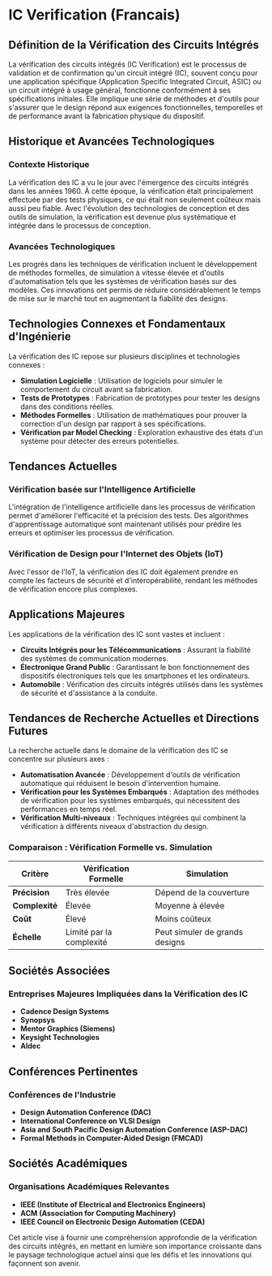 # IC Verification (Francais)

## Définition de la Vérification des Circuits Intégrés

La vérification des circuits intégrés (IC Verification) est le processus de validation et de confirmation qu'un circuit intégré (IC), souvent conçu pour une application spécifique (Application Specific Integrated Circuit, ASIC) ou un circuit intégré à usage général, fonctionne conformément à ses spécifications initiales. Elle implique une série de méthodes et d'outils pour s'assurer que le design répond aux exigences fonctionnelles, temporelles et de performance avant la fabrication physique du dispositif.

## Historique et Avancées Technologiques

### Contexte Historique

La vérification des IC a vu le jour avec l'émergence des circuits intégrés dans les années 1960. À cette époque, la vérification était principalement effectuée par des tests physiques, ce qui était non seulement coûteux mais aussi peu fiable. Avec l'évolution des technologies de conception et des outils de simulation, la vérification est devenue plus systématique et intégrée dans le processus de conception.

### Avancées Technologiques

Les progrès dans les techniques de vérification incluent le développement de méthodes formelles, de simulation à vitesse élevée et d'outils d'automatisation tels que les systèmes de vérification basés sur des modèles. Ces innovations ont permis de réduire considérablement le temps de mise sur le marché tout en augmentant la fiabilité des designs.

## Technologies Connexes et Fondamentaux d'Ingénierie

La vérification des IC repose sur plusieurs disciplines et technologies connexes :

- **Simulation Logicielle** : Utilisation de logiciels pour simuler le comportement du circuit avant sa fabrication.
- **Tests de Prototypes** : Fabrication de prototypes pour tester les designs dans des conditions réelles.
- **Méthodes Formelles** : Utilisation de mathématiques pour prouver la correction d'un design par rapport à ses spécifications.
- **Vérification par Model Checking** : Exploration exhaustive des états d'un système pour détecter des erreurs potentielles.

## Tendances Actuelles

### Vérification basée sur l'Intelligence Artificielle

L'intégration de l'intelligence artificielle dans les processus de vérification permet d'améliorer l'efficacité et la précision des tests. Des algorithmes d'apprentissage automatique sont maintenant utilisés pour prédire les erreurs et optimiser les processus de vérification.

### Vérification de Design pour l'Internet des Objets (IoT)

Avec l'essor de l'IoT, la vérification des IC doit également prendre en compte les facteurs de sécurité et d'interopérabilité, rendant les méthodes de vérification encore plus complexes.

## Applications Majeures

Les applications de la vérification des IC sont vastes et incluent :

- **Circuits Intégrés pour les Télécommunications** : Assurant la fiabilité des systèmes de communication modernes.
- **Électronique Grand Public** : Garantissant le bon fonctionnement des dispositifs électroniques tels que les smartphones et les ordinateurs.
- **Automobile** : Vérification des circuits intégrés utilisés dans les systèmes de sécurité et d'assistance à la conduite.

## Tendances de Recherche Actuelles et Directions Futures

La recherche actuelle dans le domaine de la vérification des IC se concentre sur plusieurs axes :

- **Automatisation Avancée** : Développement d'outils de vérification automatique qui réduisent le besoin d'intervention humaine.
- **Vérification pour les Systèmes Embarqués** : Adaptation des méthodes de vérification pour les systèmes embarqués, qui nécessitent des performances en temps réel.
- **Vérification Multi-niveaux** : Techniques intégrées qui combinent la vérification à différents niveaux d'abstraction du design.

### Comparaison : Vérification Formelle vs. Simulation

| Critère              | Vérification Formelle       | Simulation              |
|---------------------|-----------------------------|------------------------|
| **Précision**       | Très élevée                 | Dépend de la couverture |
| **Complexité**      | Élevée                      | Moyenne à élevée       |
| **Coût**            | Élevé                       | Moins coûteux          |
| **Échelle**         | Limité par la complexité    | Peut simuler de grands designs |

## Sociétés Associées

### Entreprises Majeures Impliquées dans la Vérification des IC

- **Cadence Design Systems**
- **Synopsys**
- **Mentor Graphics (Siemens)**
- **Keysight Technologies**
- **Aldec**

## Conférences Pertinentes

### Conférences de l'Industrie

- **Design Automation Conference (DAC)**
- **International Conference on VLSI Design**
- **Asia and South Pacific Design Automation Conference (ASP-DAC)**
- **Formal Methods in Computer-Aided Design (FMCAD)**

## Sociétés Académiques

### Organisations Académiques Relevantes

- **IEEE (Institute of Electrical and Electronics Engineers)**
- **ACM (Association for Computing Machinery)**
- **IEEE Council on Electronic Design Automation (CEDA)**

Cet article vise à fournir une compréhension approfondie de la vérification des circuits intégrés, en mettant en lumière son importance croissante dans le paysage technologique actuel ainsi que les défis et les innovations qui façonnent son avenir.